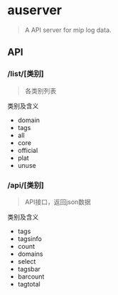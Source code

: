 # auserver

> A API server for mip log data.

## API

### /list/[类别]
> 各类别列表

类别及含义
- domain
- tags
- all
- core
- official
- plat
- unuse

### /api/[类别]
> API接口，返回json数据

类别及含义
- tags
- tagsinfo
- count
- domains
- select
- tagsbar
- barcount
- tagtotal